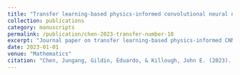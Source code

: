 ```yaml
---
title: "Transfer learning-based physics-informed convolutional neural network for simulating flow in porous media with time-varying controls"
collection: publications
category: manuscripts
permalink: /publication/chen-2023-transfer-number-10
excerpt: "Journal paper on transfer learning-based physics-informed CNNs for porous media flow with dynamic controls."
date: 2023-01-01
venue: "Mathematics"
citation: "Chen, Jungang, Gildin, Eduardo, & Killough, John E. (2023). Transfer learning-based physics-informed convolutional neural network for simulating flow in porous media with time-varying controls. Mathematics, 12(20), 3281."
---
```



